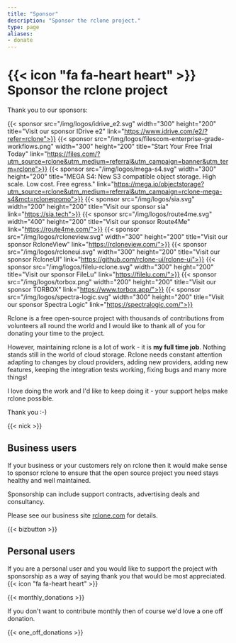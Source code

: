 ```yaml
---
title: "Sponsor"
description: "Sponsor the rclone project."
type: page
aliases:
- donate
---
```


# {{< icon "fa fa-heart heart" >}} Sponsor the rclone project

Thank you to our sponsors:

<!-- markdownlint-capture -->
<!-- markdownlint-disable line-length no-bare-urls -->

{{< sponsor src="/img/logos/idrive_e2.svg" width="300" height="200" title="Visit our sponsor IDrive e2" link="https://www.idrive.com/e2/?refer=rclone">}}
{{< sponsor src="/img/logos/filescom-enterprise-grade-workflows.png" width="300" height="200" title="Start Your Free Trial Today" link="https://files.com/?utm_source=rclone&utm_medium=referral&utm_campaign=banner&utm_term=rclone">}}
{{< sponsor src="/img/logos/mega-s4.svg" width="300" height="200" title="MEGA S4: New S3 compatible object storage. High scale. Low cost. Free egress." link="https://mega.io/objectstorage?utm_source=rclone&utm_medium=referral&utm_campaign=rclone-mega-s4&mct=rclonepromo">}}
{{< sponsor src="/img/logos/sia.svg" width="200" height="200" title="Visit our sponsor sia" link="https://sia.tech">}}
{{< sponsor src="/img/logos/route4me.svg" width="400" height="200" title="Visit our sponsor Route4Me" link="https://route4me.com/">}}
{{< sponsor src="/img/logos/rcloneview.svg" width="300" height="200" title="Visit our sponsor RcloneView" link="https://rcloneview.com/">}}
{{< sponsor src="/img/logos/rcloneui.svg" width="300" height="200" title="Visit our sponsor RcloneUI" link="https://github.com/rclone-ui/rclone-ui">}}
{{< sponsor src="/img/logos/filelu-rclone.svg" width="300" height="200" title="Visit our sponsor FileLu" link="https://filelu.com/">}}
{{< sponsor src="/img/logos/torbox.png" width="200" height="200" title="Visit our sponsor TORBOX" link="https://www.torbox.app/">}}
{{< sponsor src="/img/logos/spectra-logic.svg" width="300" height="200" title="Visit our sponsor Spectra Logic" link="https://spectralogic.com/">}}

<!-- markdownlint-restore -->

Rclone is a free open-source project with thousands of contributions
from volunteers all round the world and I would like to thank all of
you for donating your time to the project.

However, maintaining rclone is a lot of work - it is **my full time
job**. Nothing stands still in the world of cloud storage. Rclone
needs constant attention adapting to changes by cloud providers,
adding new providers, adding new features, keeping the integration
tests working, fixing bugs and many more things!

I love doing the work and I'd like to keep doing it - your support
helps make rclone possible.

Thank you :-)

{{< nick >}}

## Business users

If your business or your customers rely on rclone then it would make
sense to sponsor rclone to ensure that the open source project you
need stays healthy and well maintained.

Sponsorship can include support contracts, advertising deals and
consultancy.

Please see our business site [rclone.com](https://rclone.com) for
details.

{{< bizbutton >}}

## Personal users

If you are a personal user and you would like to support the project
with sponsorship as a way of saying thank you that would be most
appreciated. {{< icon "fa fa-heart heart" >}}

{{< monthly_donations >}}

If you don't want to contribute monthly then of course we'd love a one
off donation.

{{< one_off_donations >}}
